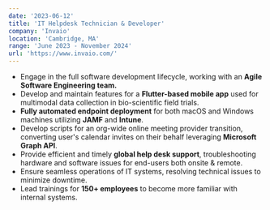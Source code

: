 ```yaml
---
date: '2023-06-12'
title: 'IT Helpdesk Technician & Developer'
company: 'Invaio'
location: 'Cambridge, MA'
range: 'June 2023 - November 2024'
url: 'https://www.invaio.com/'
---
```


- Engage in the full software development lifecycle, working with an **Agile Software Engineering team.**
- Develop and maintain features for a **Flutter-based mobile app** used for multimodal data collection in bio-scientific field trials.
- **Fully automated endpoint deployment** for both macOS and Windows machines utilizing **JAMF** and **Intune**.
- Develop scripts for an org-wide online meeting provider transition, converting user's calendar invites on their behalf leveraging **Microsoft Graph API**.
- Provide efficient and timely **global help desk support**, troubleshooting hardware and software issues for end-users both onsite & remote.
- Ensure seamless operations of IT systems, resolving technical issues to minimize downtime.
- Lead trainings for **150+ employees** to become more familiar with internal systems.